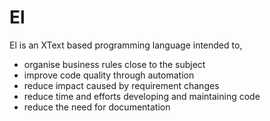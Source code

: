 El
==

El is an XText based programming language intended to, 

- organise business rules close to the subject
- improve code quality through automation
- reduce impact caused by requirement changes
- reduce time and efforts developing and maintaining code
- reduce the need for documentation

